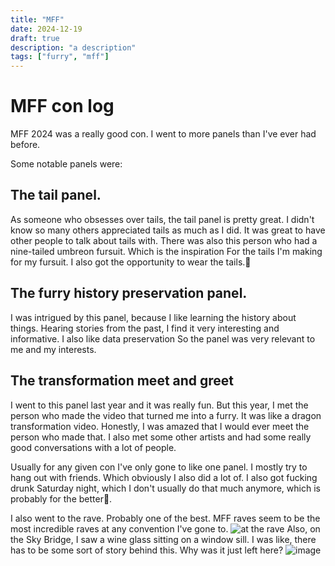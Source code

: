 ```yaml
---
title: "MFF"
date: 2024-12-19
draft: true
description: "a description"
tags: ["furry", "mff"]
---
```

# MFF con log

MFF 2024 was a really good con. I went to more panels than I've ever had before.

Some notable panels were:

## The tail panel.

As someone who obsesses over tails, the tail panel is pretty great. I didn't know so many others appreciated tails as much as I did. It was great to have other people to talk about tails with. There was also this person who had a nine-tailed umbreon fursuit. Which is the inspiration For the tails I'm making for my fursuit. I also got the opportunity to wear the tails.🫨

## The furry history preservation panel.

I was intrigued by this panel, because I like learning the history about things. Hearing stories from the past, I find it very interesting and informative. I also like data preservation So the panel was very relevant to me and my interests. 

## The transformation meet and greet

I went to this panel last year and it was really fun. But this year, I met the person who made the video that turned me into a furry. It was like a dragon transformation video. Honestly, I was amazed that I would ever meet the person who made that. I also met some other artists and had some really good conversations with a lot of people.

Usually for any given con I've only gone to like one panel. I mostly try to hang out with friends. Which obviously I also did a lot of. I also got fucking drunk Saturday night, which I don't usually do that much anymore, which is probably for the better🤣. 

I also went to the rave. Probably one of the best. MFF raves seem to be the most incredible raves at any convention I've gone to.
![at the rave](/images/mff/featured.png)
Also, on the Sky Bridge, I saw a wine glass sitting on a window sill. I was like, there has to be some sort of story behind this. Why was it just left here? 
![image](/images/mff/image.png)

